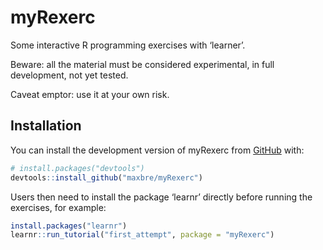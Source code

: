 
<!-- README.md is generated from README.Rmd. Please edit that file -->

# myRexerc

<!-- badges: start -->
<!-- badges: end -->

Some interactive R programming exercises with ‘learner’.

Beware: all the material must be considered experimental, in full
development, not yet tested.

Caveat emptor: use it at your own risk.

## Installation

You can install the development version of myRexerc from
[GitHub](https://github.com/) with:

``` r
# install.packages("devtools")
devtools::install_github("maxbre/myRexerc")
```

Users then need to install the package ‘learnr’ directly before running
the exercises, for example:

``` r
install.packages("learnr")
learnr::run_tutorial("first_attempt", package = "myRexerc")
```
